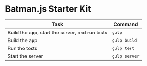 # Batman.js Starter Kit

Task | Command
---- | --------
Build the app, start the server, and run tests | `gulp`
Build the app  | `gulp build`
Run the tests | `gulp test`
Start the server | `gulp server`